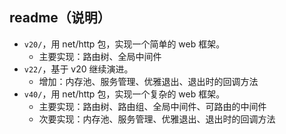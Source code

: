 ## readme（说明）

- `v20/`，用 net/http 包，实现一个简单的 web 框架。
  - 主要实现：路由树、全局中间件
- `v22/`，基于 v20 继续演进。
  - 增加：内存池、服务管理、优雅退出、退出时的回调方法
- `v40/`，用 net/http 包，实现一个复杂的 web 框架。
  - 主要实现：路由树、路由组、全局中间件、可路由的中间件
  - 次要实现：内存池、服务管理、优雅退出、退出时的回调方法
